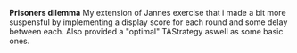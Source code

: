 **Prisoners dilemma**
My extension of Jannes exercise that i made a bit more suspensful by implementing a display score for each round and some delay between each. Also provided a "optimal" TAStrategy aswell as some basic ones.

